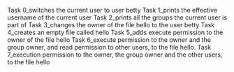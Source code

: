 Task 0_switches the current user to user betty
Task 1_prints the effective username of the current user
Task 2_prints all the groups the current user is part of
Task 3_changes the owner of the file hello to the user betty
Task 4_creates an empty file called hello
Task 5_adds execute permission to the owner of the file hello
Task 6_execute permission to the owner and the group owner, and read permission to other users, to the file hello.
Task 7_execution permission to the owner, the group owner and the other users, to the file hello

